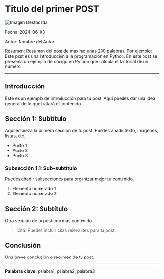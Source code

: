 # Titulo del primer POST

![Imagen Destacada](assets/pictures/chaplin_1.jpg)

Fecha: 2024-06-03

Autor: Nombre del Autor

Resumen: Resumen del post de maximo unas 200 palabras. Por ejemplo: Este post es una introducción a la programación en Python. En este post se presenta un ejemplo de código en Python que calcula el factorial de un número.

---

## Introducción

Este es un ejemplo de introducción para tu post. Aquí puedes dar una idea general de lo que tratará el contenido.

## Sección 1: Subtítulo

Aquí empieza la primera sección de tu post. Puedes añadir texto, imágenes, listas, etc.

- Punto 1
- Punto 2
- Punto 3

### Subsección 1.1: Sub-subtítulo

Puedes añadir subsecciones para organizar mejor tu contenido.

1. Elemento numerado 1
2. Elemento numerado 2


## Sección 2: Subtítulo

Otra sección de tu post con más contenido.

> Cita: Puedes incluir citas relevantes para tu post.

## Conclusión

Una breve conclusión o resumen de tu post.

---

**Palabras clave**: palabra1, palabra2, palabra3